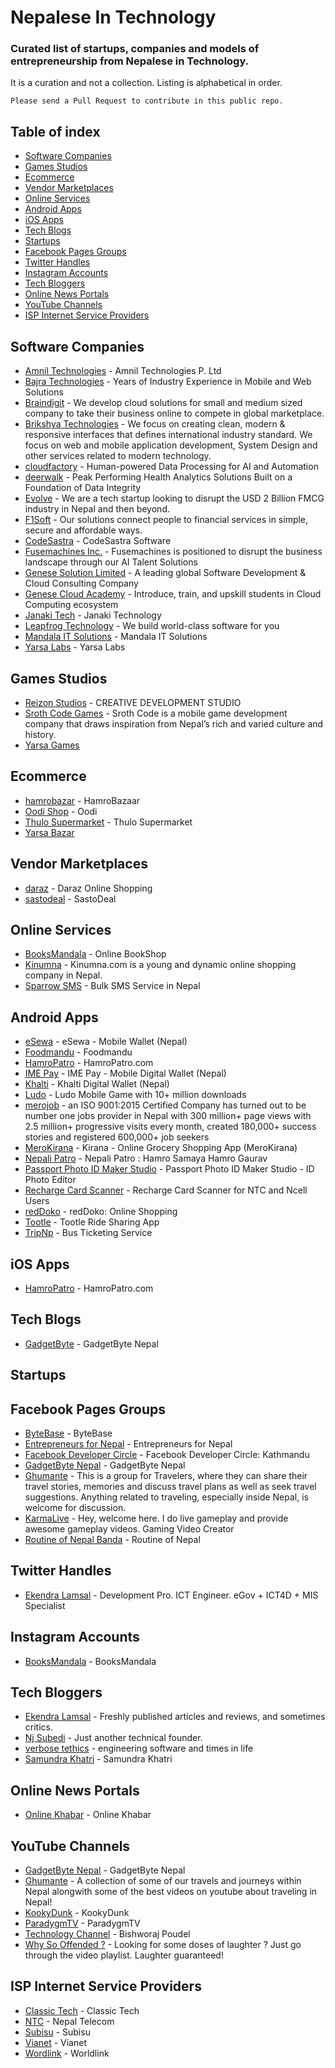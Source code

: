 # Nepalese In Technology
### Curated list of startups, companies and models of entrepreneurship from Nepalese in Technology.
It is a curation and not a collection. Listing is alphabetical in order.

`Please send a Pull Request to contribute in this public repo.`

## Table of index
- [Software Companies](#software-companies)
- [Games Studios](#games-studios)
- [Ecommerce](#ecommerce)
- [Vendor Marketplaces](#vendor-marketplaces)
- [Online Services](#online-services)
- [Android Apps](#android-apps)
- [iOS Apps](#ios-apps)
- [Tech Blogs](#tech-blogs)
- [Startups](#startups)
- [Facebook Pages Groups](#facebook-pages-groups)
- [Twitter Handles](#twitter-handles)
- [Instagram Accounts](#instagram-accounts)
- [Tech Bloggers](#tech-bloggers)
- [Online News Portals](#online-news-portals)
- [YouTube Channels](#youtube-channels)
- [ISP Internet Service Providers](#isp-internet-service-providers)



## Software Companies
- [Amnil Technologies](http://amniltech.com/) - Amnil Technologies P. Ltd
- [Bajra Technologies](https://bajratechnologies.com/) - Years of Industry Experience in Mobile and Web Solutions
- [Braindigit](https://braindigit.com/) - We develop cloud solutions for small and medium sized company to take their business online to compete in global marketplace.
- [Brikshya Technologies](https://brikshya.com/) - We focus on creating clean, modern & responsive interfaces that defines international industry standard. We focus on web and mobile application development, System Design and other services related to modern technology.
- [cloudfactory](https://www.cloudfactory.com/) - Human-powered Data Processing for AI and Automation
- [deerwalk](https://www.deerwalk.com/) - Peak Performing Health Analytics Solutions Built on a Foundation of Data Integrity
- [Evolve](https://www.evolveasia.co/) - We are a tech startup looking to disrupt the USD 2 Billion FMCG industry in Nepal and then beyond.
- [F1Soft](https://f1soft.com/) - Our solutions connect people to financial services in simple, secure and affordable ways.
- [CodeSastra](https://codesastra.com/) - CodeSastra Software
- [Fusemachines Inc.](https://www.fusemachines.com/) - Fusemachines is positioned to disrupt the business landscape through our AI Talent Solutions
- [Genese Solution Limited](https://www.genesesolution.com/) - A leading global Software Development & Cloud Consulting Company
- [Genese Cloud Academy](https://www.genesecloud.academy/) - Introduce, train, and upskill students in Cloud Computing ecosystem
- [Janaki Tech](http://janakitech.com/) - Janaki Technology
- [Leapfrog Technology](https://www.lftechnology.com/) - We build world-class software for you
- [Mandala IT Solutions](https://mandalaitsolutions.com/) - Mandala IT Solutions
- [Yarsa Labs](https://yarsa.io/) - Yarsa Labs


## Games Studios
- [Reizon Studios](https://reizonstudios.com/) - CREATIVE DEVELOPMENT STUDIO
- [Sroth Code Games](https://www.facebook.com/srothcodegames/) - Sroth Code is a mobile game development company that draws inspiration from Nepal’s rich and varied culture and history.
- [Yarsa Games](https://yarsagames.com/)


## Ecommerce
- [hamrobazar](https://hamrobazar.com/) - HamroBazaar
- [Oodi Shop](https://oodi.shop) - Oodi
- [Thulo Supermarket](https://thulo.com/) - Thulo Supermarket
- [Yarsa Bazar](https://yarsabazar.com)


## Vendor Marketplaces
- [daraz](https://daraz.com.np/) - Daraz Online Shopping
- [sastodeal](https://sastodeal.com/) - SastoDeal


## Online Services 
- [BooksMandala](https://www.booksmandala.com/) - Online BookShop
- [Kinumna](https://www.kinumna.com/) - Kinumna.com is a young and dynamic online shopping company in Nepal.
- [Sparrow SMS](https://sparrowsms.com/) - Bulk SMS Service in Nepal


## Android Apps
- [eSewa](https://play.google.com/store/apps/details?id=com.f1soft.esewa) - eSewa - Mobile Wallet (Nepal)
- [Foodmandu](https://play.google.com/store/apps/details?id=com.app.foodmandu) - Foodmandu
- [HamroPatro](https://play.google.com/store/apps/details?id=com.hamropatro) - HamroPatro.com
- [IME Pay](https://play.google.com/store/apps/details?id=com.swifttechnology.imepay) - IME Pay - Mobile Digital Wallet (Nepal)
- [Khalti](https://play.google.com/store/apps/details?id=com.khalti) - Khalti Digital Wallet (Nepal)
- [Ludo](https://play.google.com/store/apps/details?id=io.yarsa.games.ludo) - Ludo Mobile Game with 10+ million downloads
- [merojob](https://play.google.com/store/apps/details?id=com.merojob.merojobapp) - an ISO 9001:2015 Certified Company has turned out to be number one jobs provider in Nepal with 300 million+ page views with 2.5 million+ progressive visits every month, created 180,000+ success stories and registered 600,000+ job seekers
- [MeroKirana](https://play.google.com/store/apps/details?id=com.merokirana) - Kirana - Online Grocery Shopping App (MeroKirana)
- [Nepali Patro](https://play.google.com/store/apps/details?id=np.com.nepalipatro) - Nepali Patro : Hamro Samaya Hamro Gaurav
- [Passport Photo ID Maker Studio](https://play.google.com/store/apps/details?id=io.yarsa.passportphotomaker) - Passport Photo ID Maker Studio - ID Photo Editor
- [Recharge Card Scanner](https://play.google.com/store/apps/details?id=np.com.rsubedi.ncellntcservices) - Recharge Card Scanner for NTC and Ncell Users
- [redDoko](https://play.google.com/store/apps/details?id=com.reddoko.buyers) - redDoko: Online Shopping
- [Tootle](https://play.google.com/store/apps/details?id=com.three60.cabioclient) - Tootle Ride Sharing App
- [TripNp](https://play.google.com/store/apps/details?id=com.tripnptechnologies.tripnp) - Bus Ticketing Service


## iOS Apps
- [HamroPatro](https://apps.apple.com/np/app/hamro-patro-nepali-calendar/id401074157) - HamroPatro.com


## Tech Blogs
- [GadgetByte](https://www.gadgetbytenepal.com/) - GadgetByte Nepal


## Startups


## Facebook Pages Groups
- [ByteBase](https://www.facebook.com/bytebase/) - ByteBase
- [Entrepreneurs for Nepal](https://www.facebook.com/groups/e4nepal/) - Entrepreneurs for Nepal
- [Facebook Developer Circle](https://www.facebook.com/groups/DevCKathmandu/) - Facebook Developer Circle: Kathmandu
- [GadgetByte Nepal](https://www.facebook.com/gadgetbytenepal/) - GadgetByte Nepal
- [Ghumante](https://www.facebook.com/groups/ghumante/) - This is a group for Travelers, where they can share their travel stories, memories and discuss travel plans as well as seek travel suggestions. Anything related to traveling, especially inside Nepal, is welcome for discussion.
- [KarmaLive](https://www.facebook.com/KarmaGoLive/) - Hey, welcome here. I do live gameplay and provide awesome gameplay videos. Gaming Video Creator
- [Routine of Nepal Banda](https://facebook.com/officialroutineofnepalbanda/) - Routine of Nepal


## Twitter Handles
- [Ekendra Lamsal](https://twitter.com/Ekendra) - Development Pro. ICT Engineer. eGov + ICT4D + MIS Specialist

## Instagram Accounts

- [BooksMandala](https://www.instagram.com/booksmandala/) - BooksMandala

## Tech Bloggers
- [Ekendra Lamsal](https://ekendraonline.com/) - Freshly published articles and reviews, and sometimes critics.
- [Nj Subedi](https://njs.com.np/blog/) - Just another technical founder.
- [verbose tethics](https://blog.sparsh.dev/) - engineering software and times in life
- [Samundra Khatri](https://www.samundrakc.com.np/blog/) - Samundra Khatri


## Online News Portals
- [Online Khabar](https://www.onlinekhabar.com/) - Online Khabar


## YouTube Channels
- [GadgetByte Nepal](https://www.youtube.com/user/gadgetbytenepal) - GadgetByte Nepal
- [Ghumante](https://www.youtube.com/channel/UCXAEisvouf1Tp5fuoKJUrgw) - A collection of some of our travels and journeys within Nepal alongwith some of the best videos on youtube about traveling in Nepal!
- [KookyDunk](https://www.youtube.com/channel/UC60KZ2O1ee79_Xc6uc37CzA) - KookyDunk
- [ParadygmTV](https://www.youtube.com/c/ParadygmTV) - ParadygmTV
- [Technology Channel](https://www.youtube.com/channel/UCrIqYP0lBVMxbX9mbRs6Avw) - Bishworaj Poudel
- [Why So Offended ?](https://www.youtube.com/channel/UC2CAM55AnDflrpC20uH700A) - Looking for some doses of laughter ? Just go through the video playlist. Laughter guaranteed!


## ISP Internet Service Providers
- [Classic Tech](https://www.classic.com.np/) - Classic Tech
- [NTC](https://www.ntc.net.np/) - Nepal Telecom
- [Subisu](https://subisu.net.np/) - Subisu
- [Vianet](https://www.vianet.com.np/) - Vianet
- [Wordlink](https://worldlink.com.np/) - Worldlink

